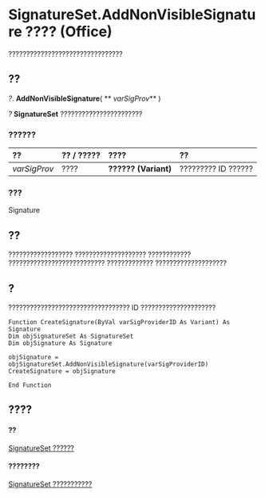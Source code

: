 
# SignatureSet.AddNonVisibleSignature ???? (Office)

????????????????????????????????


## ??

 _?_. **AddNonVisibleSignature**( ** _varSigProv_** )

 _?_ **SignatureSet** ???????????????????????


### ??????



|**??**|**?? / ?????**|**????**|**??**|
|:-----|:-----|:-----|:-----|
| _varSigProv_|????|**?????? (Variant)**|????????? ID ??????|

### ???

Signature


## ??

?????????????????? ???????????????????? ???????????? ??????????????????????????? ????????????? ????????????????????


## ?

?????????????????????????????????? ID ?????????????????????


```
Function CreateSignature(ByVal varSigProviderID As Variant) As Signature 
Dim objSignatureSet As SignatureSet 
Dim objSignature As Signature 
 
objSignature = objSignatureSet.AddNonVisibleSignature(varSigProviderID) 
CreateSignature = objSignature 
 
End Function
```


## ????


#### ??


[SignatureSet ??????](574cba16-c632-ab66-f014-58172ff1c091.md)
#### ????????


[SignatureSet ???????????](http://msdn.microsoft.com/library/abe810a3-ffe4-ee26-8df7-d68cfbf3bf1e%28Office.15%29.aspx)